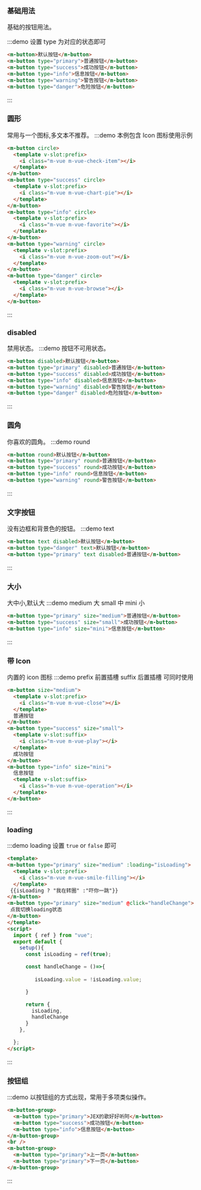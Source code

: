 ### 基础用法

基础的按钮用法。

:::demo 设置 type 为对应的状态即可

```html
<m-button>默认按钮</m-button>
<m-button type="primary">普通按钮</m-button>
<m-button type="success">成功按钮</m-button>
<m-button type="info">信息按钮</m-button>
<m-button type="warning">警告按钮</m-button>
<m-button type="danger">危险按钮</m-button>
```

:::

### 圆形

常用与一个图标,多文本不推荐。
:::demo 本例包含 Icon 图标使用示例

```html
<m-button circle>
  <template v-slot:prefix>
    <i class="m-vue m-vue-check-item"></i>
  </template>
</m-button>
<m-button type="success" circle>
  <template v-slot:prefix>
    <i class="m-vue m-vue-chart-pie"></i>
  </template>
</m-button>
<m-button type="info" circle>
  <template v-slot:prefix>
    <i class="m-vue m-vue-favorite"></i>
  </template>
</m-button>
<m-button type="warning" circle>
  <template v-slot:prefix>
    <i class="m-vue m-vue-zoom-out"></i>
  </template>
</m-button>
<m-button type="danger" circle>
  <template v-slot:prefix>
    <i class="m-vue m-vue-browse"></i>
  </template>
</m-button>
```

:::

### disabled

禁用状态。
:::demo 按钮不可用状态。

```html
<m-button disabled>默认按钮</m-button>
<m-button type="primary" disabled>普通按钮</m-button>
<m-button type="success" disabled>成功按钮</m-button>
<m-button type="info" disabled>信息按钮</m-button>
<m-button type="warning" disabled>警告按钮</m-button>
<m-button type="danger" disabled>危险按钮</m-button>
```

:::

### 圆角

你喜欢的圆角。
:::demo round

```html
<m-button round>默认按钮</m-button>
<m-button type="primary" round>普通按钮</m-button>
<m-button type="success" round>成功按钮</m-button>
<m-button type="info" round>信息按钮</m-button>
<m-button type="warning" round>警告按钮</m-button>
```

:::

### 文字按钮

没有边框和背景色的按钮。
:::demo text

```html
<m-button text disabled>默认按钮</m-button>
<m-button type="danger" text>默认按钮</m-button>
<m-button type="primary" text disabled>普通按钮</m-button>
```

:::

### 大小

大中小,默认大
:::demo medium 大 small 中 mini 小

```html
<m-button type="primary" size="medium">普通按钮</m-button>
<m-button type="success" size="small">成功按钮</m-button>
<m-button type="info" size="mini">信息按钮</m-button>
```

:::

### 带 Icon

内置的 icon 图标
:::demo prefix 前置插槽 suffix 后置插槽 可同时使用

```html
<m-button size="medium">
  <template v-slot:prefix>
    <i class="m-vue m-vue-close"></i>
  </template>
  普通按钮
</m-button>
<m-button type="success" size="small">
  <template v-slot:suffix>
    <i class="m-vue m-vue-play"></i>
  </template>
  成功按钮
</m-button>
<m-button type="info" size="mini">
  信息按钮
  <template v-slot:suffix>
    <i class="m-vue m-vue-operation"></i>
  </template>
</m-button>
```

:::

### loading

:::demo loading 设置 `true` or `false` 即可

```html
<template>
<m-button type="primary" size="medium" :loading="isLoading">
  <template v-slot:prefix>
    <i class="m-vue m-vue-smile-filling"></i>
  </template>
 {{isLoading ? "我在转圈" :"吓你一跳"}}
</m-button>
<m-button type="primary" size="medium" @click="handleChange">
 点我切换loading状态
</m-button>
</template>
<script>
  import { ref } from "vue";
  export default {
    setup(){
      const isLoading = ref(true);

      const handleChange = ()=>{
        
         isLoading.value = !isLoading.value;

      }

      return {
        isLoading,
        handleChange
      }
    },

  };
</script>
```

:::

### 按钮组

:::demo 以按钮组的方式出现，常用于多项类似操作。

```html
<m-button-group>
  <m-button type="primary">JEX的歌好好听阿</m-button>
  <m-button type="success">成功按钮</m-button>
  <m-button type="info">信息按钮</m-button>
</m-button-group>
<br />
<m-button-group>
  <m-button type="primary">上一页</m-button>
  <m-button type="primary">下一页</m-button>
</m-button-group>
```

:::
